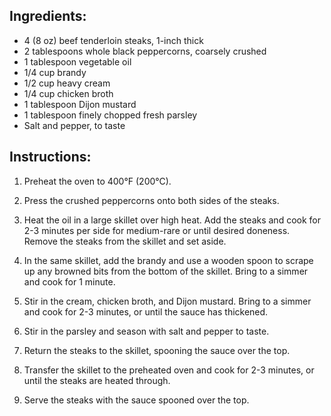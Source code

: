## Ingredients:
- 4 (8 oz) beef tenderloin steaks, 1-inch thick
- 2 tablespoons whole black peppercorns, coarsely crushed
- 1 tablespoon vegetable oil
- 1/4 cup brandy
- 1/2 cup heavy cream
- 1/4 cup chicken broth
- 1 tablespoon Dijon mustard
- 1 tablespoon finely chopped fresh parsley
- Salt and pepper, to taste

## Instructions:
1. Preheat the oven to 400°F (200°C).

2. Press the crushed peppercorns onto both sides of the steaks.

3. Heat the oil in a large skillet over high heat. Add the steaks and cook for 2-3 minutes per side for medium-rare or until desired doneness. Remove the steaks from the skillet and set aside.

4. In the same skillet, add the brandy and use a wooden spoon to scrape up any browned bits from the bottom of the skillet. Bring to a simmer and cook for 1 minute.

5. Stir in the cream, chicken broth, and Dijon mustard. Bring to a simmer and cook for 2-3 minutes, or until the sauce has thickened.

6. Stir in the parsley and season with salt and pepper to taste.

7. Return the steaks to the skillet, spooning the sauce over the top.

8. Transfer the skillet to the preheated oven and cook for 2-3 minutes, or until the steaks are heated through.

9. Serve the steaks with the sauce spooned over the top.
